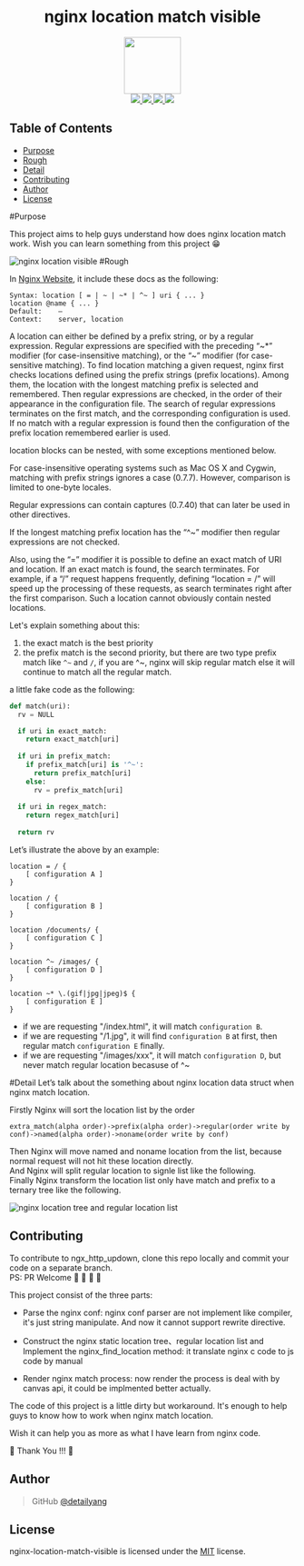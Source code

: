 <h1 align="center">nginx location match visible</h1>
<p align="center">
  <img src="https://detailyang.github.io/nginx-location-match-visible/favicon.ico" width="100" height="100" />
  <br />
  <a href="https://img.shields.io/badge/branch-master-brightgreen.svg?style=flat-square">
    <img src="https://img.shields.io/badge/branch-master-brightgreen.svg?style=flat-square" />
  </a>
  <a href="https://travis-ci.org/detailyang/nginx-location-match-visible">
    <img src="https://travis-ci.org/detailyang/nginx-location-match-visible.svg?branch=master" />
  </a>
  <a href="https://img.shields.io/badge/license-MIT-blue.svg">
    <img src="https://img.shields.io/badge/license-MIT-blue.svg" />
  </a>
  <a href="https://img.shields.io/github/release/detailyang/nginx-location-match-visible.svg">
    <img src="https://img.shields.io/github/release/detailyang/nginx-location-match-visible.svg" />
  </a>
</p>


Table of Contents
-----------------

  * [Purpose](#purpose)
  * [Rough](#rough)
  * [Detail](#detail)
  * [Contributing](#contributing)
  * [Author](#author)
  * [License](#license)

#Purpose

This project aims to help guys understand how does nginx location match work. Wish you can learn something from this project :grin:

![nginx location visible](https://raw.githubusercontent.com/detailyang/nginx-location-match-visible/master/docs/images/nginx-location-visible.gif)
#Rough

In [Nginx Website](http://nginx.org/en/docs/http/ngx_http_core_module.html#location), it include these docs as the following:

````
Syntax:	location [ = | ~ | ~* | ^~ ] uri { ... }
location @name { ... }
Default:	—
Context:	server, location

````
>
A location can either be defined by a prefix string, or by a regular expression. Regular expressions are specified with the preceding “~*” modifier (for case-insensitive matching), or the “~” modifier (for case-sensitive matching). To find location matching a given request, nginx first checks locations defined using the prefix strings (prefix locations). Among them, the location with the longest matching prefix is selected and remembered. Then regular expressions are checked, in the order of their appearance in the configuration file. The search of regular expressions terminates on the first match, and the corresponding configuration is used. If no match with a regular expression is found then the configuration of the prefix location remembered earlier is used.
>
location blocks can be nested, with some exceptions mentioned below.
>
For case-insensitive operating systems such as Mac OS X and Cygwin, matching with prefix strings ignores a case (0.7.7). However, comparison is limited to one-byte locales.
>
Regular expressions can contain captures (0.7.40) that can later be used in other directives.
>
If the longest matching prefix location has the “^~” modifier then regular expressions are not checked.
>
Also, using the “=” modifier it is possible to define an exact match of URI and location. If an exact match is found, the search terminates. For example, if a “/” request happens frequently, defining “location = /” will speed up the processing of these requests, as search terminates right after the first comparison. Such a location cannot obviously contain nested locations.

Let's explain something about this:

1. the exact match is the best priority
2. the prefix match is the second priority, but there are two type prefix match like `^~` and `/`, if you are ^~, nginx will skip regular match else it will continue to match all the regular match.

a little fake code as the following:

````python
def match(uri):
  rv = NULL

  if uri in exact_match:
    return exact_match[uri]
  
  if uri in prefix_match:
    if prefix_match[uri] is '^~':
      return prefix_match[uri]
    else:
      rv = prefix_match[uri]
    
  if uri in regex_match:
    return regex_match[uri]
  
  return rv
````

Let’s illustrate the above by an example:

````
location = / {
    [ configuration A ]
}

location / {
    [ configuration B ]
}

location /documents/ {
    [ configuration C ]
}

location ^~ /images/ {
    [ configuration D ]
}

location ~* \.(gif|jpg|jpeg)$ {
    [ configuration E ]
}
````
* if we are requesting "/index.html", it will match `configuration B`.
* if we are requesting "/1.jpg", it will find `configuration B` at first, then regular match `configuration E` finally.
* if we are requesting "/images/xxx", it will match `configuration D`, but never match regular location becasuse of ^~

#Detail
Let’s talk about the something about nginx location data struct when nginx match location.

Firstly Nginx will sort the location list by the order 

````
extra_match(alpha order)->prefix(alpha order)->regular(order write by conf)->named(alpha order)->noname(order write by conf)
````

Then Nginx will move named and noname location from the list, because normal request will not hit these location directly.    
And Nginx will split regular location to signle list like the following.    
Finally Nginx transform the location list only have match and prefix to a ternary tree like the following.

![nginx location tree and regular location list](https://raw.githubusercontent.com/detailyang/nginx-location-match-visible/master/docs/images/nginxds.png)


Contributing
------------

To contribute to ngx_http_updown, clone this repo locally and commit your code on a separate branch.           
PS: PR Welcome :rocket: :rocket: :rocket: :rocket:

This project consist of the three parts:

* Parse the nginx conf:
  nginx conf parser are not implement like compiler, it's just string  manipulate. And now it cannot support rewrite directive.
* Construct the nginx static location tree、regular location list and Implement the nginx_find_location method:
  it translate nginx c code to js code by manual

* Render nginx match process:
  now render the process is deal with by canvas api, it could be implmented better actually. 

The code of this project is a little dirty but workaround. It's enough to help guys to know how to work when nginx match location.

Wish it can help you as more as what I have learn from nginx code. 

:rocket: Thank You !!! :rocket:

Author
------

> GitHub [@detailyang](https://github.com/detailyang)


License
-------
nginx-location-match-visible is licensed under the [MIT] license.

[MIT]: https://github.com/detailyang/ybw/blob/master/licenses/MIT
